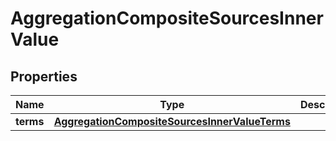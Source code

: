 

# AggregationCompositeSourcesInnerValue


## Properties

| Name | Type | Description | Notes |
|------------ | ------------- | ------------- | -------------|
|**terms** | [**AggregationCompositeSourcesInnerValueTerms**](AggregationCompositeSourcesInnerValueTerms.md) |  |  [optional] |






